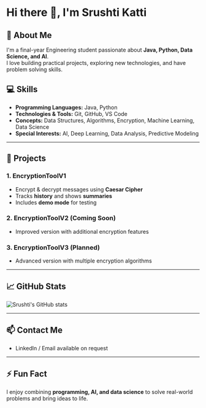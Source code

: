 # Hi there 👋, I'm Srushti Katti


## 🔭 About Me
I'm a final-year Engineering student passionate about **Java, Python, Data Science, and AI**.  
I love building practical projects, exploring new technologies, and have problem solving skills. 



## 💻 Skills
- **Programming Languages:** Java, Python  
- **Technologies & Tools:** Git, GitHub, VS Code
- **Concepts:** Data Structures, Algorithms, Encryption, Machine Learning, Data Science  
- **Special Interests:** AI, Deep Learning, Data Analysis, Predictive Modeling  

---

## 🚀 Projects

### 1. EncryptionToolV1
- Encrypt & decrypt messages using **Caesar Cipher**
- Tracks **history** and shows **summaries**
- Includes **demo mode** for testing

### 2. EncryptionToolV2 (Coming Soon)
- Improved version with additional encryption features

### 3. EncryptionToolV3 (Planned)
- Advanced version with multiple encryption algorithms

---

## 📈 GitHub Stats
![Srushti's GitHub stats](https://github-readme-stats.vercel.app/api?username=SrushtiKatti&show_icons=true&theme=radical)

---

## 📫 Contact Me
- LinkedIn / Email available on request

---

## ⚡ Fun Fact
I enjoy combining **programming, AI, and data science** to solve real-world problems and bring ideas to life.

